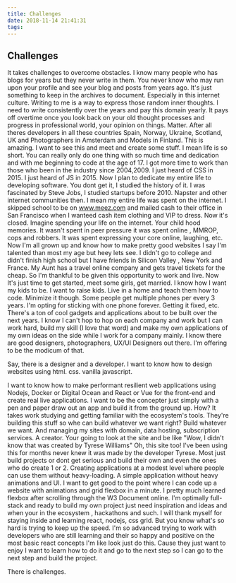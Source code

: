 ```yaml
---
title: Challenges
date: 2018-11-14 21:41:31
tags:
---
```

## Challenges

It takes challenges to overcome obstacles.
I know many people who has blogs for years but they never write in them. You never know who may run upon your profile and see your blog and posts from years ago. It's just something to keep in the archives to document. Especially in this internet culture. Writing to me is a way to express those random inner thoughts. I need to write consistently over the years and pay this domain yearly. It pays off overtime once you look back on your old thought processes and progress in professional world, your opinion on things. Matter.
After all theres developers in all these countries Spain, Norway, Ukraine, Scotland, UK and Photographers in Amsterdam and Models in Finland. This is amazing. I want to see this and meet and create some stuff. I mean life is so short. You can really only do one thing with so much time and dedication and with me beginning to code at the age of 17. I got more time to work than those who been in the industry since 2004,2009. I just heard of CSS in 2015. I just heard of JS in 2015. Now I plan to dedicate my entire life to developing software. You dont get it, I studied the history of it. I was fascinated by Steve Jobs, I studied startups before 2010. Napster and other internet communities then. I mean my entire life was spent on the internet. I skipped school to be on www.meez.com and mailed cash to their office in San Francisco when I wanteed cash item clothing and VIP to dress. Now it's closed. Imagine spending your life on the internet. Your child hood memories. It wasn't spent in peer pressure it was spent online , MMROP, cops and robbers.
It was spent expressing your core online, laughing, etc. Now I'm all grown up and know how to make pretty good websites I say I'm talented than most my age but heey lets see. I didn't go to college and didn't finish high school but I have friends in Silicon Valley , New York and France. My Aunt has a travel online company and gets travel tickets for the cheap. So I'm thankful to be given this opportunity to work and live. Now It's just time to get started, meet some girls, get married. I know how I want my kids to be. I want to raise kids. Live in a home and teach them how to code. Minimize it though.
Some people get multiple phones per every 3 years. I'm opting for sticking with one phone forever. Getting it fixed, etc. There's a ton of cool gadgets and applications about to be built over the next years. I know I can't hop to hop on each company and work but I can work hard, build my skill (I love that word) and make my own applications of my own ideas on the side while I work for a company mainly. I know there are good designers, photographers, UX/UI Designers out there. I'm offering to be the modicum of that.

Say, there is a designer and a developer.
I want to know how to design websites using html. css. vanilla javascript.

I want to know how to make performant resilient web applications using Nodejs, Docker or Digital Ocean and React or Vue for the front-end and create real live applications. I want to be the concepter just simply with a pen and paper draw out an app and build it from the ground up. How? It takes work studying and getting familiar with the ecosystem's tools. They're building this stuff so whe can build whatever we want right? Build whatever we want. And managing my sites with domain, data hosting, subscription services.
A creator. Your going to look at the site and be like "Wow, I didn't know that was created by Tyrese Williams" Oh, this site too! I've been using this for months never knew it was made by the developer Tyrese. 
Most just build projects or dont get serious and build their own and even the ones who do create 1 or 2. Creating applications at a modest level where people can use them without heavy-loading. A simple application without heavy animations and UI. I want to get good to the point where I can code up a website with animations and grid flexbox in a minute. I pretty much learned flexbox after scrolling through the W3 Document online. I'm optimally full-stack and ready to build my own project just need inspiration and ideas and when your in the ecosystem , hackathons and such. I will thank myself for staying inside and learning react, nodejs, css grid.
But you know what's so hard is trying to keep up the speed. I'm so advanced trying to work with developers who are still learning and their so happy and positive on the most basic react concepts I'm like look just do this. Cause they just want to enjoy I want to learn how to do it and go to the next step so I can go to the next step and build the project.

There is challenges.

